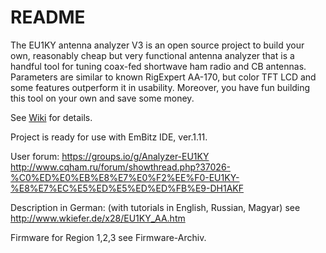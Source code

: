 # README #

The EU1KY antenna analyzer V3 is an open source project to build your own, reasonably cheap but very functional antenna analyzer that is a handful tool for tuning coax-fed shortwave ham radio and CB antennas. Parameters are similar to known RigExpert AA-170, but color TFT LCD and some features outperform it in usability. Moreover, you have fun building this tool on your own and save some money.

See [Wiki](https://bitbucket.org/kuchura/eu1ky_aa_v3/wiki/Home) for details.

Project is ready for use with EmBitz IDE, ver.1.11.

User forum: https://groups.io/g/Analyzer-EU1KY 
http://www.cqham.ru/forum/showthread.php?37026-%C0%ED%E0%EB%E8%E7%E0%F2%EE%F0-EU1KY-%E8%E7%EC%E5%ED%E5%ED%ED%FB%E9-DH1AKF

Description in German: (with tutorials in English, Russian, Magyar) see
http://www.wkiefer.de/x28/EU1KY_AA.htm

Firmware for Region 1,2,3 see Firmware-Archiv.

